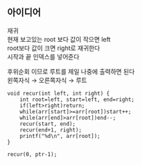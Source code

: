 ## 아이디어
재귀  
현재 보고있는 root 보다 값이 작으면 left  
root보다 값이 크면 right로 재귀한다  
시작과 끝 인덱스를 넣어준다  
  
후위순회 이므로 루트를 제일 나중에 출력하면 된다  
왼쪽자식 → 오른쪽자식 → 루트
```
void recur(int left, int right) {
	int root=left, start=left, end=right;
	if(left>right)return;
	while(arr[start]>=arr[root])start++;
	while(arr[end]>arr[root])end--;
	recur(start, end);
	recur(end+1, right);
	printf("%d\n", arr[root]);
}

recur(0, ptr-1);
```
